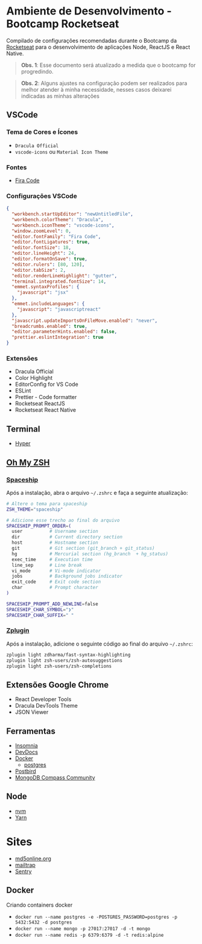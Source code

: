 # Ambiente de Desenvolvimento - Bootcamp Rocketseat

Compilado de configurações recomendadas durante o Bootcamp da [Rocketseat](https://github.com/Rocketseat) para o desenvolvimento de aplicações Node, ReactJS e React Native.

> **Obs. 1**: Esse documento será atualizado a medida que o bootcamp for progredindo.

> **Obs. 2**: Alguns ajustes na configuração podem ser realizados para melhor atender à minha necessidade, nesses casos deixarei indicadas as minhas alterações

## VSCode

### Tema de Cores e Ícones

- `Dracula Official`
- `vscode-icons` ou `Material Icon Theme`

### Fontes

- [Fira Code](https://github.com/tonsky/FiraCode)

### Configurações VSCode

```json
{
  "workbench.startUpEditor": "newUntitledFile",
  "workbench.colorTheme": "Dracula",
  "workbench.iconTheme": "vscode-icons",
  "window.zoomLevel": 0,
  "editor.fontFamily": "Fira Code",
  "editor.fontLigatures": true,
  "editor.fontSize": 18,
  "editor.lineHeight": 24,
  "editor.formatOnSave": true,
  "editor.rulers": [80, 120],
  "editor.tabSize": 2,
  "editor.renderLineHighlight": "gutter",
  "terminal.integrated.fontSize": 14,
  "emmet.syntaxProfiles": {
    "javascript": "jsx"
  },
  "emmet.includeLanguages": {
    "javascript": "javascriptreact"
  },
  "javascript.updateImportsOnFileMove.enabled": "never",
  "breadcrumbs.enabled": true,
  "editor.parameterHints.enabled": false,
  "prettier.eslintIntegration": true
}
```

### Extensões

- Dracula Official
- Color Highlight
- EditorConfig for VS Code
- ESLint
- Prettier - Code formatter
- Rocketseat ReactJS
- Rocketseat React Native

## Terminal

- [Hyper](https://hyper.is/)

## [Oh My ZSH](https://ohmyz.sh/)

### [Spaceship](https://github.com/denysdovhan/spaceship-prompt)

Após a instalação, abra o arquivo `~/.zshrc` e faça a seguinte atualização:

```bash
# Altere o tema para spaceship
ZSH_THEME="spaceship"

# Adicione esse trecho ao final do arquivo
SPACESHIP_PROMPT_ORDER=(
  user          # Username section
  dir           # Current directory section
  host          # Hostname section
  git           # Git section (git_branch + git_status)
  hg            # Mercurial section (hg_branch  + hg_status)
  exec_time     # Execution time
  line_sep      # Line break
  vi_mode       # Vi-mode indicator
  jobs          # Background jobs indicator
  exit_code     # Exit code section
  char          # Prompt character
)

SPACESHIP_PROMPT_ADD_NEWLINE=false
SPACESHIP_CHAR_SYMBOL="❯"
SPACESHIP_CHAR_SUFFIX=" "
```

### [Zplugin](https://github.com/zdharma/zplugin)

Após a instalação, adicione o seguinte código ao final do arquivo `~/.zshrc`:

```bash
zplugin light zdharma/fast-syntax-highlighting
zplugin light zsh-users/zsh-autosuggestions
zplugin light zsh-users/zsh-completions
```

## Extensões Google Chrome

- React Developer Tools
- Dracula DevTools Theme
- JSON Viewer

## Ferramentas

- [Insomnia](https://insomnia.rest/)
- [DevDocs](https://devdocs.egoist.sh/)
- [Docker](https://docs.docker.com/install/)
  - [postgres](https://hub.docker.com/_/postgres)
- [Postbird](https://electronjs.org/apps/postbird)
- [MongoDB Compass Community](https://www.mongodb.com/download-center/compass)

## Node

- [nvm](https://github.com/nvm-sh/nvm)
- [Yarn](https://yarnpkg.com/)

# Sites

- [md5online.org](https://www.md5online.org/)
- [mailtrap](https://mailtrap.io/)
- [Sentry](https://sentry.io/)

## Docker

Criando containers docker

- ```docker run --name postgres -e -POSTGRES_PASSWORD=postgres -p 5432:5432 -d postgres```
- ```docker run --name mongo -p 27017:27017 -d -t mongo```
- ```docker run --name redis -p 6379:6379 -d -t redis:alpine```
